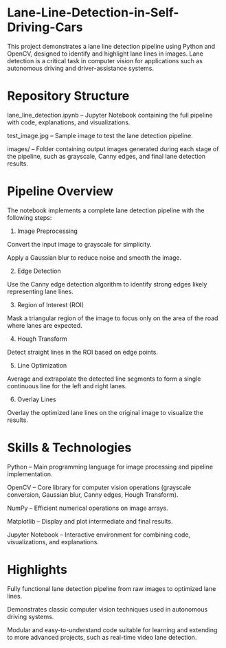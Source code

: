 # Lane-Line-Detection-in-Self-Driving-Cars
This project demonstrates a lane line detection pipeline using Python and OpenCV, designed to identify and highlight lane lines in images. Lane detection is a critical task in computer vision for applications such as autonomous driving and driver-assistance systems.

# Repository Structure

lane_line_detection.ipynb – Jupyter Notebook containing the full pipeline with code, explanations, and visualizations.

test_image.jpg – Sample image to test the lane detection pipeline.

images/ – Folder containing output images generated during each stage of the pipeline, such as grayscale, Canny edges, and final lane detection results.

# Pipeline Overview

The notebook implements a complete lane detection pipeline with the following steps:

1. Image Preprocessing

Convert the input image to grayscale for simplicity.

Apply a Gaussian blur to reduce noise and smooth the image.

2. Edge Detection

Use the Canny edge detection algorithm to identify strong edges likely representing lane lines.

3. Region of Interest (ROI)

Mask a triangular region of the image to focus only on the area of the road where lanes are expected.

4. Hough Transform

Detect straight lines in the ROI based on edge points.

5. Line Optimization

Average and extrapolate the detected line segments to form a single continuous line for the left and right lanes.

6. Overlay Lines

Overlay the optimized lane lines on the original image to visualize the results.

# Skills & Technologies

Python – Main programming language for image processing and pipeline implementation.

OpenCV – Core library for computer vision operations (grayscale conversion, Gaussian blur, Canny edges, Hough Transform).

NumPy – Efficient numerical operations on image arrays.

Matplotlib – Display and plot intermediate and final results.

Jupyter Notebook – Interactive environment for combining code, visualizations, and explanations.

# Highlights

Fully functional lane detection pipeline from raw images to optimized lane lines.

Demonstrates classic computer vision techniques used in autonomous driving systems.

Modular and easy-to-understand code suitable for learning and extending to more advanced projects, such as real-time video lane detection.
